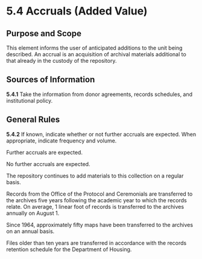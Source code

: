 # 5.4 Accruals (Added Value)

## Purpose and Scope

This element informs the user of anticipated additions to the unit being described. An accrual is an acquisition of archival materials additional to that already in the custody of the repository.

## Sources of Information

**5.4.1** Take the information from donor agreements, records schedules, and institutional policy.

## General Rules

**5.4.2** If known, indicate whether or not further accruals are expected. When appropriate, indicate frequency and volume.

<p class="dacs-example">Further accruals are expected.</p>
<p class="dacs-example">No further accruals are expected.</p>
<p class="dacs-example">The repository continues to add materials to this collection on a regular basis.</p>
<p class="dacs-example">Records from the Office of the Protocol and Ceremonials are transferred to the archives five years following the academic year to which the records relate. On average, 1 linear foot of records is transferred to the archives annually on August 1.</p>
<p class="dacs-example">Since 1964, approximately fifty maps have been transferred to the archives on an annual basis.</p>
<p class="dacs-example">Files older than ten years are transferred in accordance with the records retention schedule for the Department of Housing.</p>
